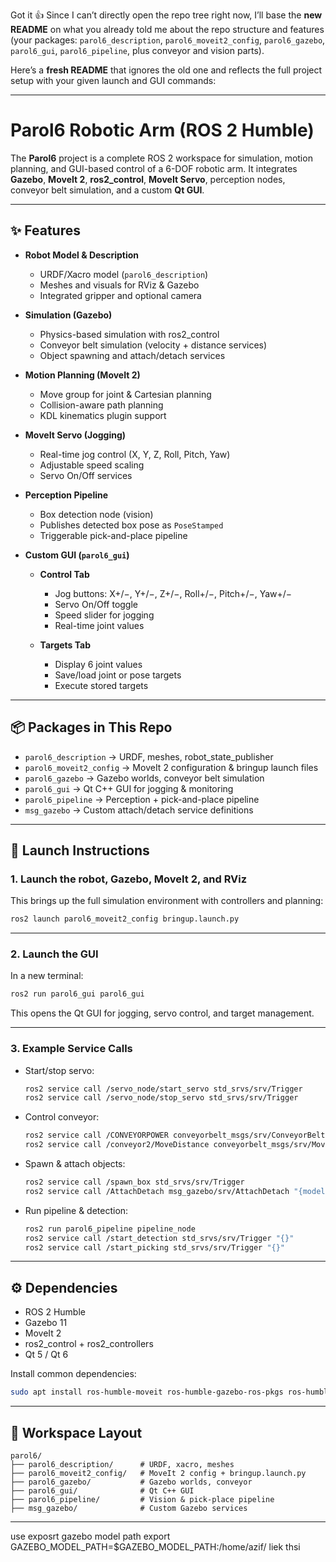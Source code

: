 Got it 👍 Since I can’t directly open the repo tree right now, I’ll base the **new README** on what you already told me about the repo structure and features (your packages: `parol6_description`, `parol6_moveit2_config`, `parol6_gazebo`, `parol6_gui`, `parol6_pipeline`, plus conveyor and vision parts).

Here’s a **fresh README** that ignores the old one and reflects the full project setup with your given launch and GUI commands:

---

# Parol6 Robotic Arm (ROS 2 Humble)

The **Parol6** project is a complete ROS 2 workspace for simulation, motion planning, and GUI-based control of a 6-DOF robotic arm.
It integrates **Gazebo**, **MoveIt 2**, **ros2\_control**, **MoveIt Servo**, perception nodes, conveyor belt simulation, and a custom **Qt GUI**.

---

## ✨ Features

* **Robot Model & Description**

  * URDF/Xacro model (`parol6_description`)
  * Meshes and visuals for RViz & Gazebo
  * Integrated gripper and optional camera

* **Simulation (Gazebo)**

  * Physics-based simulation with ros2\_control
  * Conveyor belt simulation (velocity + distance services)
  * Object spawning and attach/detach services

* **Motion Planning (MoveIt 2)**

  * Move group for joint & Cartesian planning
  * Collision-aware path planning
  * KDL kinematics plugin support

* **MoveIt Servo (Jogging)**

  * Real-time jog control (X, Y, Z, Roll, Pitch, Yaw)
  * Adjustable speed scaling
  * Servo On/Off services

* **Perception Pipeline**

  * Box detection node (vision)
  * Publishes detected box pose as `PoseStamped`
  * Triggerable pick-and-place pipeline

* **Custom GUI (`parol6_gui`)**

  * **Control Tab**

    * Jog buttons: X+/−, Y+/−, Z+/−, Roll+/−, Pitch+/−, Yaw+/−
    * Servo On/Off toggle
    * Speed slider for jogging
    * Real-time joint values
  * **Targets Tab**

    * Display 6 joint values
    * Save/load joint or pose targets
    * Execute stored targets

---

## 📦 Packages in This Repo

* `parol6_description` → URDF, meshes, robot\_state\_publisher
* `parol6_moveit2_config` → MoveIt 2 configuration & bringup launch files
* `parol6_gazebo` → Gazebo worlds, conveyor belt simulation
* `parol6_gui` → Qt C++ GUI for jogging & monitoring
* `parol6_pipeline` → Perception + pick-and-place pipeline
* `msg_gazebo` → Custom attach/detach service definitions

---

## 🚀 Launch Instructions

### 1. Launch the robot, Gazebo, MoveIt 2, and RViz

This brings up the full simulation environment with controllers and planning:

```bash
ros2 launch parol6_moveit2_config bringup.launch.py
```

---

### 2. Launch the GUI

In a new terminal:

```bash
ros2 run parol6_gui parol6_gui
```

This opens the Qt GUI for jogging, servo control, and target management.

---

### 3. Example Service Calls

* Start/stop servo:

  ```bash
  ros2 service call /servo_node/start_servo std_srvs/srv/Trigger
  ros2 service call /servo_node/stop_servo std_srvs/srv/Trigger
  ```

* Control conveyor:

  ```bash
  ros2 service call /CONVEYORPOWER conveyorbelt_msgs/srv/ConveyorBeltControl "{power: 5.0}"
  ros2 service call /conveyor2/MoveDistance conveyorbelt_msgs/srv/MoveDistance "{distance: 0.35}"
  ```

* Spawn & attach objects:

  ```bash
  ros2 service call /spawn_box std_srvs/srv/Trigger
  ros2 service call /AttachDetach msg_gazebo/srv/AttachDetach "{model1: 'parol6', link1: 'L6', model2: 'Red_1', link2: 'link', attach: true}"
  ```

* Run pipeline & detection:

  ```bash
  ros2 run parol6_pipeline pipeline_node
  ros2 service call /start_detection std_srvs/srv/Trigger "{}"
  ros2 service call /start_picking std_srvs/srv/Trigger "{}"
  ```

---

## ⚙️ Dependencies

* ROS 2 Humble
* Gazebo 11
* MoveIt 2
* ros2\_control + ros2\_controllers
* Qt 5 / Qt 6

Install common dependencies:

```bash
sudo apt install ros-humble-moveit ros-humble-gazebo-ros-pkgs ros-humble-ros2-control ros-humble-ros2-controllers qtbase5-dev
```

---

## 📂 Workspace Layout

```
parol6/
├── parol6_description/      # URDF, xacro, meshes
├── parol6_moveit2_config/   # MoveIt 2 config + bringup.launch.py
├── parol6_gazebo/           # Gazebo worlds, conveyor
├── parol6_gui/              # Qt C++ GUI
├── parol6_pipeline/         # Vision & pick-place pipeline
├── msg_gazebo/              # Custom Gazebo services
```

---

use exposrt gazebo model path export GAZEBO_MODEL_PATH=$GAZEBO_MODEL_PATH:/home/azif/ liek thsi 